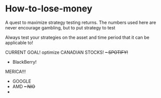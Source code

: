 # How-to-lose-money
A quest to maximize strategy testing returns. The numbers used here are never encourage gambling, but to put strategy to test


Always test your strategies on the asset and time period that it can be applicable to!


CURRENT GOAL!
optimize CANADIAN STOCKS!
~~- SPOTIFY!~~
- BlackBerry!

MERICA!!!
- GOOGLE
- AMD
~~- NIO~~
- 
